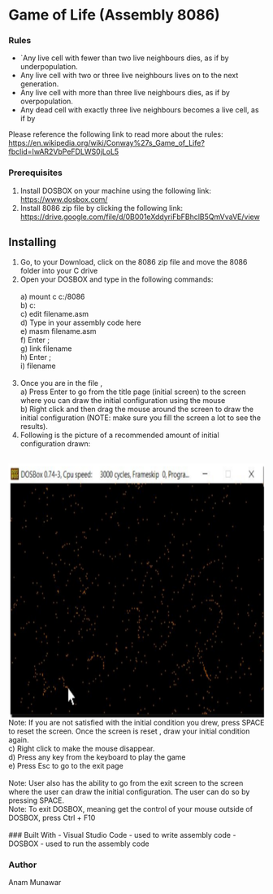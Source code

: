# Game of Life (Assembly 8086)

### Rules
- `Any live cell with fewer than two live neighbours dies, as if by underpopulation.
-  Any live cell with two or three live neighbours lives on to the next generation.
-  Any live cell with more than three live neighbours dies, as if by overpopulation.
-  Any dead cell with exactly three live neighbours becomes a live cell, as if by

Please reference the following link to read more about the rules:
https://en.wikipedia.org/wiki/Conway%27s_Game_of_Life?fbclid=IwAR2VbPeFDLWS0jLoL5

### Prerequisites
1. Install DOSBOX on your machine using the following link: https://www.dosbox.com/
2. Install 8086 zip file by clicking the following link:
https://drive.google.com/file/d/0B001eXddyriFbFBhclB5QmVvaVE/view
## Installing
1. Go, to your Download, click on the 8086 zip file and move the 8086 folder into your C
drive
2. Open your DOSBOX and type in the following commands: <br/> <br/>
a) mount c c:/8086 <br/>
b) c: <br/>
c) edit filename.asm <br/>
d) Type in your assembly code here <br/>
e) masm filename.asm <br/>
f) Enter ; <br/>
g) link filename <br/>
h) Enter ; <br/>
i) filename <br/> <br/>
3. Once you are in the file , <br/>
  a) Press Enter to go from the title page (initial screen) to the screen where you can 
  draw the initial configuration using the mouse <br/>
  b) Right click and then drag the mouse around the screen to draw the initial 
  configuration (NOTE: make sure you fill the screen a lot to see the results). <br/>
4. Following is the picture of a recommended amount of initial configuration
drawn: <br/> <br/>
<img align="center" height =500 width = 700 src="proj2.png"/>
Note: If you are not satisfied with the initial condition you drew, press SPACE to reset the
screen. Once the screen is reset , draw your initial condition again. <br/>
  c) Right click to make the mouse disappear. <br/>
  d) Press any key from the keyboard to play the game <br/>
  e) Press Esc to go to the exit page <br/><br/>
Note: User also has the ability to go from the exit screen to the screen where the user can
draw the initial configuration. The user can do so by pressing SPACE. <br/> 
Note: To exit DOSBOX, meaning get the control of your mouse outside of DOSBOX, press
Ctrl + F10 <br/> <br/>
### Built With
- Visual Studio Code - used to write assembly code
- DOSBOX - used to run the assembly code

### Author
Anam Munawar
